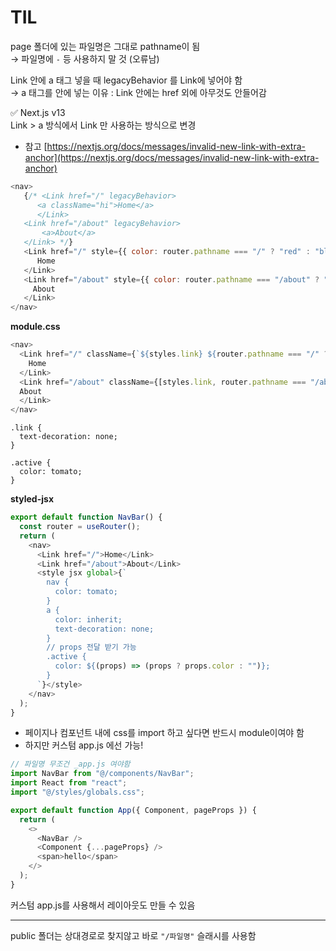 # TIL
page 폴더에 있는 파일명은 그대로 pathname이 됨 <br/>
→ 파일명에 `-` 등 사용하지 말 것 (오류남) <br/>

Link 안에 a 태그 넣을 때 legacyBehavior 를 Link에 넣어야 함 <br/>
→ a 태그를 안에 넣는 이유 : Link 안에는 href 외에 아무것도 안들어감<br/>

✅ Next.js v13 <br/>
Link > a 방식에서 Link 만 사용하는 방식으로 변경
- 참고 [https://nextjs.org/docs/messages/invalid-new-link-with-extra-anchor](https://nextjs.org/docs/messages/invalid-new-link-with-extra-anchor)
```js
<nav>
   {/* <Link href="/" legacyBehavior>
      <a className="hi">Home</a>
      </Link>
   <Link href="/about" legacyBehavior>
       <a>About</a>
   </Link> */}
   <Link href="/" style={{ color: router.pathname === "/" ? "red" : "blue" }}>
      Home
   </Link>
   <Link href="/about" style={{ color: router.pathname === "/about" ? "red" : "blue" }}>
     About
   </Link>
</nav>
```

**module.css**
```js
<nav>
  <Link href="/" className={`${styles.link} ${router.pathname === "/" ? styles.active : ""}`}>
    Home
  </Link>
  <Link href="/about" className={[styles.link, router.pathname === "/about" ? styles.active : ""].join(" ")}>
  About
  </Link>
</nav>
```
```
.link {
  text-decoration: none;
}

.active {
  color: tomato;
}
```

**styled-jsx**
```js
export default function NavBar() {
  const router = useRouter();
  return (
    <nav>
      <Link href="/">Home</Link>
      <Link href="/about">About</Link>
      <style jsx global>{`
        nav {
          color: tomato;
        }
        a {
          color: inherit;
          text-decoration: none;
        }
        // props 전달 받기 가능 
        .active {
          color: ${(props) => (props ? props.color : "")};
        }
      `}</style>
    </nav>
  );
}
```

- 페이지나 컴포넌트 내에 css를 import 하고 싶다면 반드시 module이여야 함
- 하지만 커스텀 app.js 에선 가능!
```js
// 파일명 무조건 _app.js 여야함
import NavBar from "@/components/NavBar";
import React from "react";
import "@/styles/globals.css";

export default function App({ Component, pageProps }) {
  return (
    <>
      <NavBar />
      <Component {...pageProps} />
      <span>hello</span>
    </>
  );
}
```
커스텀 app.js를 사용해서 레이아웃도 만들 수 있음 

---
public 폴더는 상대경로로 찾지않고 바로 `"/파일명"` 슬래시를 사용함 
